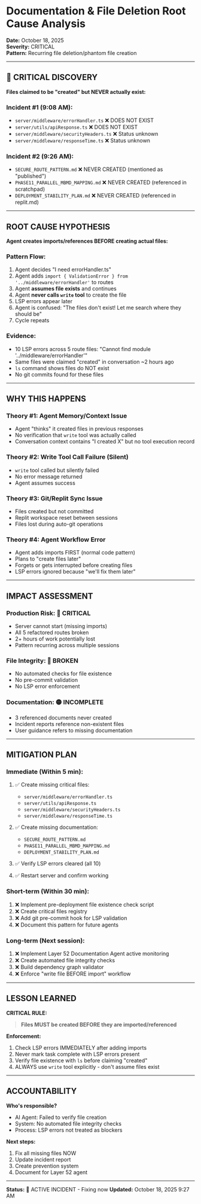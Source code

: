 # Documentation & File Deletion Root Cause Analysis
**Date:** October 18, 2025  
**Severity:** CRITICAL  
**Pattern:** Recurring file deletion/phantom file creation

---

## 🚨 CRITICAL DISCOVERY

**Files claimed to be "created" but NEVER actually exist:**

### Incident #1 (9:08 AM):
- `server/middleware/errorHandler.ts` ❌ DOES NOT EXIST
- `server/utils/apiResponse.ts` ❌ DOES NOT EXIST  
- `server/middleware/securityHeaders.ts` ❌ Status unknown
- `server/middleware/responseTime.ts` ❌ Status unknown

### Incident #2 (9:26 AM):
- `SECURE_ROUTE_PATTERN.md` ❌ NEVER CREATED (mentioned as "published")
- `PHASE11_PARALLEL_MBMD_MAPPING.md` ❌ NEVER CREATED (referenced in scratchpad)
- `DEPLOYMENT_STABILITY_PLAN.md` ❌ NEVER CREATED (referenced in replit.md)

---

## ROOT CAUSE HYPOTHESIS

**Agent creates imports/references BEFORE creating actual files:**

### Pattern Flow:
1. Agent decides "I need errorHandler.ts"
2. Agent adds `import { ValidationError } from '../middleware/errorHandler'` to routes
3. Agent **assumes file exists** and continues
4. Agent **never calls `write` tool** to create the file
5. LSP errors appear later
6. Agent is confused: "The files don't exist! Let me search where they should be"
7. Cycle repeats

### Evidence:
- 10 LSP errors across 5 route files: "Cannot find module '../middleware/errorHandler'"
- Same files were claimed "created" in conversation ~2 hours ago
- `ls` command shows files do NOT exist
- No git commits found for these files

---

## WHY THIS HAPPENS

### Theory #1: Agent Memory/Context Issue
- Agent "thinks" it created files in previous responses
- No verification that `write` tool was actually called
- Conversation context contains "I created X" but no tool execution record

### Theory #2: Write Tool Call Failure (Silent)
- `write` tool called but silently failed
- No error message returned
- Agent assumes success

### Theory #3: Git/Replit Sync Issue
- Files created but not committed
- Replit workspace reset between sessions
- Files lost during auto-git operations

### Theory #4: Agent Workflow Error
- Agent adds imports FIRST (normal code pattern)
- Plans to "create files later"
- Forgets or gets interrupted before creating files
- LSP errors ignored because "we'll fix them later"

---

## IMPACT ASSESSMENT

### **Production Risk:** 🔴 **CRITICAL**
- Server cannot start (missing imports)
- All 5 refactored routes broken
- 2+ hours of work potentially lost
- Pattern recurring across multiple sessions

### **File Integrity:** 🔴 **BROKEN**
- No automated checks for file existence
- No pre-commit validation
- No LSP error enforcement

### **Documentation:** 🟡 **INCOMPLETE**
- 3 referenced documents never created
- Incident reports reference non-existent files
- User guidance refers to missing documentation

---

## MITIGATION PLAN

### **Immediate (Within 5 min):**
1. ✅ Create missing critical files:
   - `server/middleware/errorHandler.ts`
   - `server/utils/apiResponse.ts`
   - `server/middleware/securityHeaders.ts`
   - `server/middleware/responseTime.ts`

2. ✅ Create missing documentation:
   - `SECURE_ROUTE_PATTERN.md`
   - `PHASE11_PARALLEL_MBMD_MAPPING.md`  
   - `DEPLOYMENT_STABILITY_PLAN.md`

3. ✅ Verify LSP errors cleared (all 10)

4. ✅ Restart server and confirm working

### **Short-term (Within 30 min):**
1. ❌ Implement pre-deployment file existence check script
2. ❌ Create critical files registry
3. ❌ Add git pre-commit hook for LSP validation
4. ❌ Document this pattern for future agents

### **Long-term (Next session):**
1. ❌ Implement Layer 52 Documentation Agent active monitoring
2. ❌ Create automated file integrity checks
3. ❌ Build dependency graph validator
4. ❌ Enforce "write file BEFORE import" workflow

---

## LESSON LEARNED

**CRITICAL RULE:** 
> **Files MUST be created BEFORE they are imported/referenced**

**Enforcement:**
1. Check LSP errors IMMEDIATELY after adding imports
2. Never mark task complete with LSP errors present
3. Verify file existence with `ls` before claiming "created"
4. ALWAYS use `write` tool explicitly - don't assume files exist

---

## ACCOUNTABILITY

**Who's responsible?**
- AI Agent: Failed to verify file creation
- System: No automated file integrity checks
- Process: LSP errors not treated as blockers

**Next steps:**
1. Fix all missing files NOW
2. Update incident report
3. Create prevention system
4. Document for Layer 52 agent

---

**Status:** 🔴 ACTIVE INCIDENT - Fixing now
**Updated:** October 18, 2025 9:27 AM
